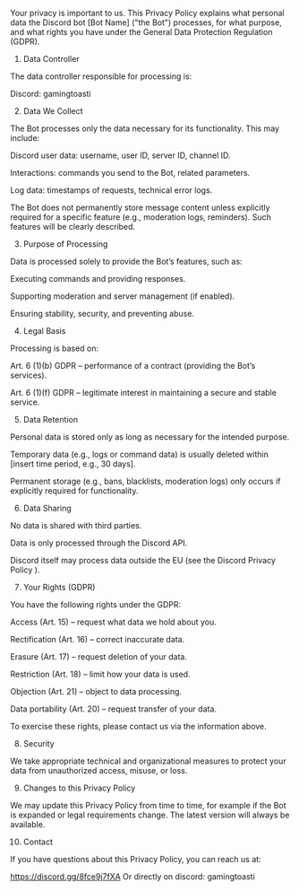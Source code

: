 Your privacy is important to us. This Privacy Policy explains what personal data the Discord bot [Bot Name] ("the Bot") processes, for what purpose, and what rights you have under the General Data Protection Regulation (GDPR).

1. Data Controller

The data controller responsible for processing is:


Discord: gamingtoasti

2. Data We Collect

The Bot processes only the data necessary for its functionality. This may include:

Discord user data: username, user ID, server ID, channel ID.

Interactions: commands you send to the Bot, related parameters.

Log data: timestamps of requests, technical error logs.

The Bot does not permanently store message content unless explicitly required for a specific feature (e.g., moderation logs, reminders). Such features will be clearly described.

3. Purpose of Processing

Data is processed solely to provide the Bot’s features, such as:

Executing commands and providing responses.

Supporting moderation and server management (if enabled).

Ensuring stability, security, and preventing abuse.

4. Legal Basis

Processing is based on:

Art. 6 (1)(b) GDPR – performance of a contract (providing the Bot’s services).

Art. 6 (1)(f) GDPR – legitimate interest in maintaining a secure and stable service.

5. Data Retention

Personal data is stored only as long as necessary for the intended purpose.

Temporary data (e.g., logs or command data) is usually deleted within [insert time period, e.g., 30 days].

Permanent storage (e.g., bans, blacklists, moderation logs) only occurs if explicitly required for functionality.

6. Data Sharing

No data is shared with third parties.

Data is only processed through the Discord API.

Discord itself may process data outside the EU (see the Discord Privacy Policy
).

7. Your Rights (GDPR)

You have the following rights under the GDPR:

Access (Art. 15) – request what data we hold about you.

Rectification (Art. 16) – correct inaccurate data.

Erasure (Art. 17) – request deletion of your data.

Restriction (Art. 18) – limit how your data is used.

Objection (Art. 21) – object to data processing.

Data portability (Art. 20) – request transfer of your data.

To exercise these rights, please contact us via the information above.

8. Security

We take appropriate technical and organizational measures to protect your data from unauthorized access, misuse, or loss.

9. Changes to this Privacy Policy

We may update this Privacy Policy from time to time, for example if the Bot is expanded or legal requirements change. The latest version will always be available.

10. Contact

If you have questions about this Privacy Policy, you can reach us at:

https://discord.gg/8fce9j7fXA
Or directly on discord: gamingtoasti
